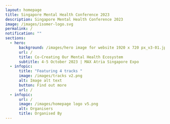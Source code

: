 ```yaml
---
layout: homepage
title: Singapore Mental Health Conference 2023
description: Singapore Mental Health Conference 2023
image: /images/isomer-logo.svg
permalink: /
notification: ""
sections:
  - hero:
      background: /images/hero image for website 1920 x 720 px_v3-01.jpg
      url: /
      title: Co-Creating Our Mental Health Ecosystem
      subtitle: 4-5 October 2023 | MAX Atria Singapore Expo
  - infopic:
      title: "Featuring 4 tracks "
      image: /images/tracks v2.png
      alt: Image alt text
      button: Find out more
      url: /
  - infopic:
      url: /
      image: /images/homepage logo v5.png
      alt: Organisers
      title: Organised By
---
```

